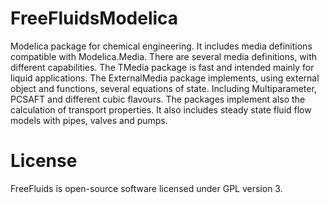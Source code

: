 # FreeFluidsModelica
Modelica package for chemical engineering. It includes media definitions compatible with Modelica.Media.
There are several media definitions, with different capabilities. The TMedia package is fast and intended mainly for liquid applications.
The ExternalMedia package implements, using external object and functions, several equations of state. Including Multiparameter, PCSAFT and different cubic flavours.
The packages implement also the calculation of transport properties.
It also includes steady state fluid flow models with pipes, valves and pumps. 
# License
FreeFluids is open-source software licensed under GPL version 3.
